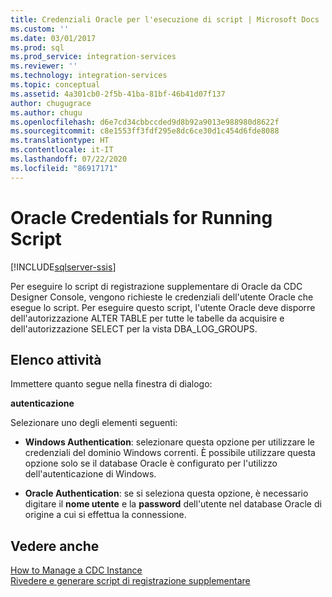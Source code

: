 ```yaml
---
title: Credenziali Oracle per l'esecuzione di script | Microsoft Docs
ms.custom: ''
ms.date: 03/01/2017
ms.prod: sql
ms.prod_service: integration-services
ms.reviewer: ''
ms.technology: integration-services
ms.topic: conceptual
ms.assetid: 4a301cb0-2f5b-41ba-81bf-46b41d07f137
author: chugugrace
ms.author: chugu
ms.openlocfilehash: d6e7cd34cbbccded9d8b92a9013e988980d8622f
ms.sourcegitcommit: c8e1553ff3fdf295e8dc6ce30d1c454d6fde8088
ms.translationtype: HT
ms.contentlocale: it-IT
ms.lasthandoff: 07/22/2020
ms.locfileid: "86917171"
---
```

# <a name="oracle-credentials-for-running-script"></a>Oracle Credentials for Running Script

[!INCLUDE[sqlserver-ssis](../../includes/applies-to-version/sqlserver-ssis.md)]


  Per eseguire lo script di registrazione supplementare di Oracle da CDC Designer Console, vengono richieste le credenziali dell'utente Oracle che esegue lo script. Per eseguire questo script, l'utente Oracle deve disporre dell'autorizzazione ALTER TABLE per tutte le tabelle da acquisire e dell'autorizzazione SELECT per la vista DBA_LOG_GROUPS.  
  
## <a name="task-list"></a>Elenco attività  
 Immettere quanto segue nella finestra di dialogo:  
  
 **autenticazione**  
  
 Selezionare uno degli elementi seguenti:  
  
-   **Windows Authentication**: selezionare questa opzione per utilizzare le credenziali del dominio Windows correnti. È possibile utilizzare questa opzione solo se il database Oracle è configurato per l'utilizzo dell'autenticazione di Windows.  
  
-   **Oracle Authentication**: se si seleziona questa opzione, è necessario digitare il **nome utente** e la **password** dell'utente nel database Oracle di origine a cui si effettua la connessione.  
  
## <a name="see-also"></a>Vedere anche  
 [How to Manage a CDC Instance](../../integration-services/change-data-capture/how-to-manage-a-cdc-instance.md)   
 [Rivedere e generare script di registrazione supplementare](../../integration-services/change-data-capture/review-and-generate-supplemental-logging-scripts.md)  
  
  
